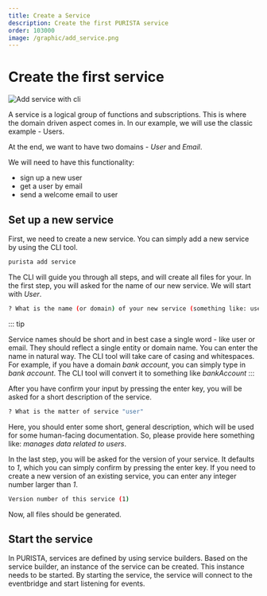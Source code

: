 ```yaml
---
title: Create a Service
description: Create the first PURISTA service
order: 103000
image: /graphic/add_service.png
---
```


# Create the first service

![Add service with cli](/graphic/add_service.png)

A service is a logical group of functions and subscriptions. This is where the domain driven aspect comes in.
In our example, we will use the classic example - Users.

At the end, we want to have two domains - *User* and *Email*.

We will need to have this functionality:

- sign up a new user
- get a user by email
- send a welcome email to user

## Set up a new service

First, we need to create a new service.
You can simply add a new service by using the CLI tool.

```bash
purista add service
```

The CLI will guide you through all steps, and will create all files for your.
In the first step, you will asked for the name of our new service.
We will start with _User_.

```bash
? What is the name (or domain) of your new service (something like: user or account)
```

::: tip

Service names should be short and in best case a single word - like user or email.
They should reflect a single entity or domain name.
You can enter the name in natural way. The CLI tool will take care of casing and whitespaces.
For example, if you have a domain _bank account_, you can simply type in _bank account_.  The CLI tool will convert it to something like _bankAccount_
:::

After you have confirm your input by pressing the enter key, you will be asked for a short description of the service.

```bash
? What is the matter of service "user"
```

Here, you should enter some short, general description, which will be used for some human-facing documentation.
So, please provide here something like: _manages data related to users_.

In the last step, you will be asked for the version of your service.  It defaults to _1_, which you can simply confirm by pressing the enter key.
If you need to create a new version of an existing service, you can enter any integer number larger than _1_.

```bash
Version number of this service (1)
```

Now, all files should be generated.

## Start the service

In PURISTA, services are defined by using service builders. Based on the service builder, an instance of the service can be created. This instance needs to be started. By starting the service, the service will connect to the eventbridge and start listening for events.

